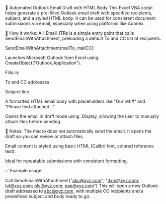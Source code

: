 📧 Automated Outlook Email Draft with HTML Body
This Excel VBA script helps generate a pre-filled Outlook email draft with specified recipients, subject, and a styled HTML body. It can be used for consistent document submissions via email, especially when using platforms like Aconex.

🔹 How it works:
All_Email_ITRs is a simple entry point that calls SendEmailWithAttachment, preloading a default To and CC list of recipients.

SendEmailWithAttachment(mailTo, mailCC):

Launches Microsoft Outlook from Excel using CreateObject("Outlook.Application").

Fills in:

To and CC addresses

Subject line

A formatted HTML email body with placeholders like "Our ref.#" and "Please find attached..."

Opens the email in draft mode using .Display, allowing the user to manually attach files before sending.

📌 Notes:
The macro does not automatically send the email. It opens the draft so you can review or attach files.

Email content is styled using basic HTML (Calibri font, colored reference text).

Ideal for repeatable submissions with consistent formatting.

✅ Example usage:

Call SendEmailWithAttachment("abc@xyz.com", "dxm@xyz.com; tvl@xyz.com; plv@xyz.com; qaq@xyz.com")
This will open a new Outlook draft addressed to abc@xyz.com, with multiple CC recipients and a predefined subject and body ready to go.

